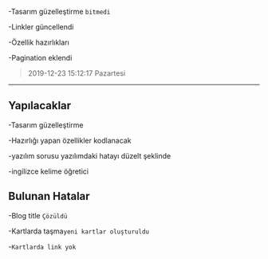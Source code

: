 -Tasarım güzelleştirme `bitmedi`

-Linkler güncellendi

-Özellik hazırlıkları

-Pagination eklendi
> 2019-12-23 15:12:17 Pazartesi

------------
## Yapılacaklar
-Tasarım güzelleştirme

-Hazırlığı yapan özellikler kodlanacak

-yazılım sorusu yazılımdaki hatayı düzelt şeklinde

-ingilizce kelime öğretici

## Bulunan Hatalar
-Blog title `Çözüldü`

-Kartlarda taşma`yeni kartlar oluşturuldu`

-``Kartlarda link yok``
